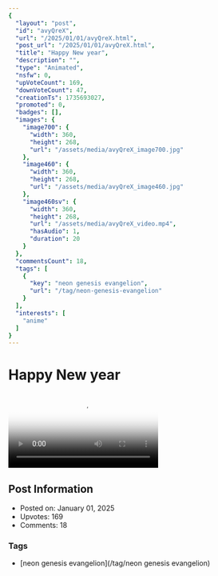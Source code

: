 ```yaml
---
{
  "layout": "post",
  "id": "avyQreX",
  "url": "/2025/01/01/avyQreX.html",
  "post_url": "/2025/01/01/avyQreX.html",
  "title": "Happy New year",
  "description": "",
  "type": "Animated",
  "nsfw": 0,
  "upVoteCount": 169,
  "downVoteCount": 47,
  "creationTs": 1735693027,
  "promoted": 0,
  "badges": [],
  "images": {
    "image700": {
      "width": 360,
      "height": 268,
      "url": "/assets/media/avyQreX_image700.jpg"
    },
    "image460": {
      "width": 360,
      "height": 268,
      "url": "/assets/media/avyQreX_image460.jpg"
    },
    "image460sv": {
      "width": 360,
      "height": 268,
      "url": "/assets/media/avyQreX_video.mp4",
      "hasAudio": 1,
      "duration": 20
    }
  },
  "commentsCount": 18,
  "tags": [
    {
      "key": "neon genesis evangelion",
      "url": "/tag/neon-genesis-evangelion"
    }
  ],
  "interests": [
    "anime"
  ]
}
---
```


# Happy New year

<video controls playsinline loop poster="/assets/media/avyQreX_image460.jpg">
  <source src="/assets/media/avyQreX_video.mp4" type="video/mp4">
  Your browser does not support the video tag.
</video>

## Post Information

- Posted on: January 01, 2025
- Upvotes: 169
- Comments: 18

### Tags

- [neon genesis evangelion](/tag/neon genesis evangelion)
